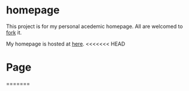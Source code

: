 homepage
========

This project is for my personal acedemic homepage.
All are welcomed to [fork](https://help.github.com/articles/fork-a-repo/) it.

My homepage is hosted at [here](http://www.autogradient.com/).
<<<<<<< HEAD
# Page
=======
>>>>>>> 

